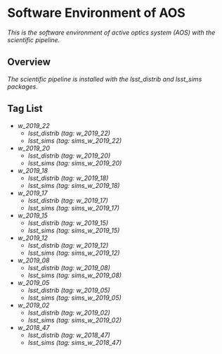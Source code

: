 # Software Environment of AOS

*This is the software environment of active optics system (AOS) with the scientific pipeline.*

## Overview

*The scientific pipeline is installed with the lsst_distrib and lsst_sims packages.*

## Tag List

- *w_2019_22*
    - *lsst_distrib (tag: w_2019_22)*
    - *lsst_sims (tag: sims_w_2019_22)*
- *w_2019_20*
    - *lsst_distrib (tag: w_2019_20)*
    - *lsst_sims (tag: sims_w_2019_20)*
- *w_2019_18*
    - *lsst_distrib (tag: w_2019_18)*
    - *lsst_sims (tag: sims_w_2019_18)*
- *w_2019_17*
    - *lsst_distrib (tag: w_2019_17)*
    - *lsst_sims (tag: sims_w_2019_17)*
- *w_2019_15*
    - *lsst_distrib (tag: w_2019_15)*
    - *lsst_sims (tag: sims_w_2019_15)*
- *w_2019_12*
    - *lsst_distrib (tag: w_2019_12)*
    - *lsst_sims (tag: sims_w_2019_12)*
- *w_2019_08*
    - *lsst_distrib (tag: w_2019_08)*
    - *lsst_sims (tag: sims_w_2019_08)*
- *w_2019_05*
    - *lsst_distrib (tag: w_2019_05)*
    - *lsst_sims (tag: sims_w_2019_05)*
- *w_2019_02*
    - *lsst_distrib (tag: w_2019_02)*
    - *lsst_sims (tag: sims_w_2019_02)*
- *w_2018_47*
    - *lsst_distrib (tag: w_2018_47)*
    - *lsst_sims (tag: sims_w_2018_47)*